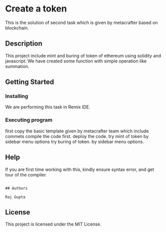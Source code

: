 # Create a token
This is the solution of second task which is given by metacrafter based on blockchain.

## Description
This project include mint and buring of token of ethereum using solidity and javascript. We have created  some function with simple operation like summation.


## Getting Started

### Installing
We are performing this task in Remix IDE. 


### Executing program
 first copy the basic template given by metacrafter team which include commets
 compile the code first.
 deploy the code.
 try mint of token by sidebar menu options
 try buring of token. by sidebar menu options.


## Help

If you are first time working with this, kindly ensure syntax error, and get tour of the compiler.
```

## Authors

Raj Gupta 
```

## License

This project is licensed under the MIT License.

